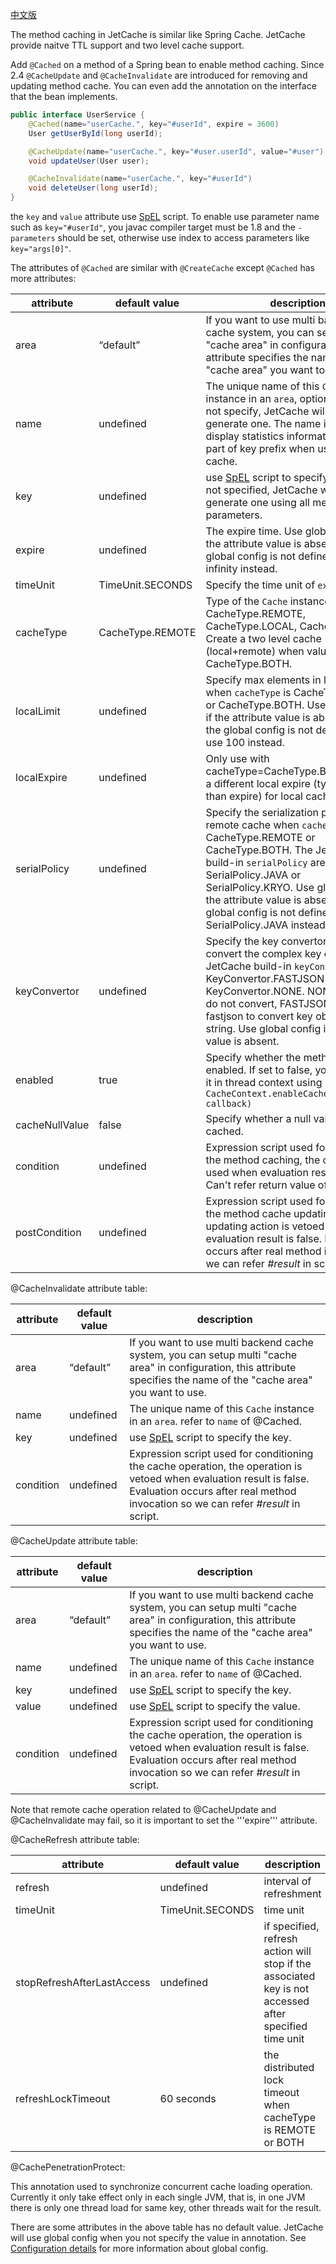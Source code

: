 [中文版](MethodCache_CN)

The method caching in JetCache is similar like Spring Cache. JetCache provide naitve TTL support and two level cache support. 

Add ```@Cached``` on a method of a Spring bean to enable method caching. Since 2.4 ```@CacheUpdate``` and ```@CacheInvalidate``` are introduced for removing and updating method cache. You can even add the annotation on the interface that the bean implements.
```java
public interface UserService {
    @Cached(name="userCache.", key="#userId", expire = 3600)
    User getUserById(long userId);

    @CacheUpdate(name="userCache.", key="#user.userId", value="#user")
    void updateUser(User user);

    @CacheInvalidate(name="userCache.", key="#userId")
    void deleteUser(long userId);
}
```
the ```key``` and ```value``` attribute use [SpEL](https://docs.spring.io/spring/docs/4.2.x/spring-framework-reference/html/expressions.html) script. To enable use parameter name such as ```key="#userId"```, you javac compiler target must be 1.8 and the ```-parameters``` should be set, otherwise use index to access parameters like ```key="args[0]"```.

The attributes of ```@Cached``` are similar with ```@CreateCache``` except ```@Cached``` has more attributes:

|attribute|default value|description|
| --- | --- | --- |
|area|“default”|If you want to use multi backend cache system, you can setup multi "cache area" in configuration, this attribute specifies the name of the "cache area" you want to use.|
|name|undefined|The unique name of this ```Cache``` instance in an ```area```, optional. If you do not specify, JetCache will auto generate one. The name is used to display statistics information and as part of key prefix when using a remote cache. |
|key|undefined|use [SpEL](https://docs.spring.io/spring/docs/4.2.x/spring-framework-reference/html/expressions.html) script to specify the key. If not specified, JetCache will auto generate one using all method parameters.|
|expire|undefined|The expire time. Use global config if the attribute value is absent, and if the global config is not defined either, use infinity instead.|
|timeUnit|TimeUnit.SECONDS|Specify the time unit of ```expire```|
|cacheType|CacheType.REMOTE|Type of the ```Cache``` instance. May be CacheType.REMOTE, CacheType.LOCAL, CacheType.BOTH. Create a two level cache (local+remote) when value is CacheType.BOTH.|
|localLimit|undefined|Specify max elements in local memory when ```cacheType``` is CacheType.LOCAL or CacheType.BOTH. Use global config if the attribute value is absent, and if the global config is not defined either, use 100 instead.|
|localExpire|undefined|Only use with cacheType=CacheType.BOTH, specify a different local expire (typically less than expire) for local cache|
|serialPolicy|undefined|Specify the serialization policy of remote cache when ```cacheType``` is CacheType.REMOTE or CacheType.BOTH. The JetCache build-in ```serialPolicy``` are SerialPolicy.JAVA or SerialPolicy.KRYO. Use global config if the attribute value is absent, and if the global config is not defined either, use SerialPolicy.JAVA instead.|
|keyConvertor|undefined|Specify the key convertor. Used to convert the complex key object. The JetCache build-in ```keyConvertor``` are KeyConvertor.FASTJSON or KeyConvertor.NONE. NONE indicate do not convert, FASTJSON will use fastjson to convert key object to a string. Use global config if the attribute value is absent.|
|enabled|true|Specify whether the method caching is enabled. If set to false, you can enable it in thread context using ```CacheContext.enableCache(Supplier<T> callback)```|
|cacheNullValue|false|Specify whether a null value should be cached.|
|condition|undefined|Expression script used for conditioning the method caching, the cache is not used when evaluation result is false. Can't refer return value of real method.|
|postCondition|undefined|Expression script used for conditioning the method cache updating, the cache updating action is vetoed when the evaluation result is false. Evaluation occurs after real method invocation so we can refer *#result* in script.|

@CacheInvalidate attribute table:

|attribute|default value|description|
| --- | --- | --- |
|area|“default”|If you want to use multi backend cache system, you can setup multi "cache area" in configuration, this attribute specifies the name of the "cache area" you want to use.|
|name|undefined|The unique name of this ```Cache``` instance in an ```area```. refer to ```name``` of @Cached. |
|key|undefined|use [SpEL](https://docs.spring.io/spring/docs/4.2.x/spring-framework-reference/html/expressions.html) script to specify the key.|
|condition|undefined|Expression script used for conditioning the cache operation, the operation is vetoed when evaluation result is false. Evaluation occurs after real method invocation so we can refer *#result* in script.|

@CacheUpdate attribute table:

|attribute|default value|description|
| --- | --- | --- |
|area|“default”|If you want to use multi backend cache system, you can setup multi "cache area" in configuration, this attribute specifies the name of the "cache area" you want to use.|
|name|undefined|The unique name of this ```Cache``` instance in an ```area```. refer to ```name``` of @Cached. |
|key|undefined|use [SpEL](https://docs.spring.io/spring/docs/4.2.x/spring-framework-reference/html/expressions.html) script to specify the key.|
|value|undefined|use [SpEL](https://docs.spring.io/spring/docs/4.2.x/spring-framework-reference/html/expressions.html) script to specify the value.|
|condition|undefined|Expression script used for conditioning the cache operation, the operation is vetoed when evaluation result is false. Evaluation occurs after real method invocation so we can refer *#result* in script.|

Note that remote cache operation related to @CacheUpdate and @CacheInvalidate may fail, so it is important to set the '''expire''' attribute.

@CacheRefresh attribute table:

|attribute|default value|description|
| --- | --- | --- |
|refresh|undefined|interval of refreshment|
|timeUnit|TimeUnit.SECONDS|time unit|
|stopRefreshAfterLastAccess|undefined|if specified, refresh action will stop if the associated key is not accessed after specified time unit|
|refreshLockTimeout|60 seconds| the distributed lock timeout when cacheType is REMOTE or BOTH|

@CachePenetrationProtect:

This annotation used to synchronize concurrent cache loading operation. 
Currently it only take effect only in each single JVM, that is, in one JVM there is only one thread load for same key, 
other threads wait for the result. 

There are some attributes in the above table has no default value. JetCache will use global config when you not specify the value in annotation.
See [Configuration details](Config) for more information about global config.